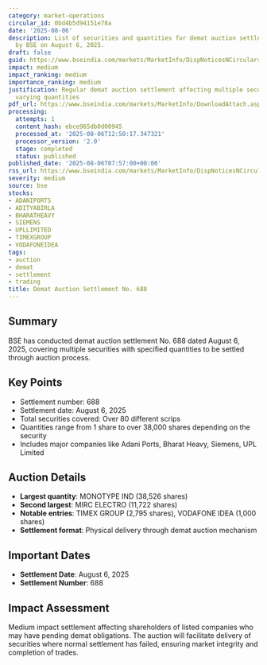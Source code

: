 ```yaml
---
category: market-operations
circular_id: 0bd4b5d94151e78a
date: '2025-08-06'
description: List of securities and quantities for demat auction settlement conducted
  by BSE on August 6, 2025.
draft: false
guid: https://www.bseindia.com/markets/MarketInfo/DispNoticesNCirculars.aspx?Noticeid={7477816E-C35F-4856-AFD4-641CF98FFD43}&noticeno=20250806-8&dt=08/06/2025&icount=8&totcount=29&flag=0
impact: medium
impact_ranking: medium
importance_ranking: medium
justification: Regular demat auction settlement affecting multiple securities with
  varying quantities
pdf_url: https://www.bseindia.com/markets/MarketInfo/DownloadAttach.aspx?id=20250806-8&attachedId=b93f3746-dfbf-4ba2-87d3-02c2d283942a
processing:
  attempts: 1
  content_hash: ebce965db0d00945
  processed_at: '2025-08-06T12:50:17.347321'
  processor_version: '2.0'
  stage: completed
  status: published
published_date: '2025-08-06T07:57:00+00:00'
rss_url: https://www.bseindia.com/markets/MarketInfo/DispNoticesNCirculars.aspx?Noticeid={7477816E-C35F-4856-AFD4-641CF98FFD43}&noticeno=20250806-8&dt=08/06/2025&icount=8&totcount=29&flag=0
severity: medium
source: bse
stocks:
- ADANIPORTS
- ADITYABIRLA
- BHARATHEAVY
- SIEMENS
- UPLLIMITED
- TIMEXGROUP
- VODAFONEIDEA
tags:
- auction
- demat
- settlement
- trading
title: Demat Auction Settlement No. 688
---
```


## Summary

BSE has conducted demat auction settlement No. 688 dated August 6, 2025, covering multiple securities with specified quantities to be settled through auction process.

## Key Points

- Settlement number: 688
- Settlement date: August 6, 2025
- Total securities covered: Over 80 different scrips
- Quantities range from 1 share to over 38,000 shares depending on the security
- Includes major companies like Adani Ports, Bharat Heavy, Siemens, UPL Limited

## Auction Details

- **Largest quantity**: MONOTYPE IND (38,526 shares)
- **Second largest**: MIRC ELECTRO (11,722 shares)
- **Notable entries**: TIMEX GROUP (2,795 shares), VODAFONE IDEA (1,000 shares)
- **Settlement format**: Physical delivery through demat auction mechanism

## Important Dates

- **Settlement Date**: August 6, 2025
- **Settlement Number**: 688

## Impact Assessment

Medium impact settlement affecting shareholders of listed companies who may have pending demat obligations. The auction will facilitate delivery of securities where normal settlement has failed, ensuring market integrity and completion of trades.